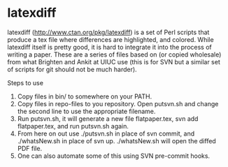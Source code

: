 latexdiff
=========

latexdiff (http://www.ctan.org/pkg/latexdiff) is a set of Perl scripts that produce a tex file where differences are highlighted, and
colored. While latexdiff itself is pretty good, it is hard to integrate it into the process of writing a paper. These are a series of files
based on (or copied wholesale) from what Brighten and Ankit at UIUC use (this is for SVN but a similar set of scripts for git should not be
much harder).

Steps to use
1.  Copy files in bin/ to somewhere on your PATH.
2.  Copy files in repo-files to you repository. Open putsvn.sh and change the second line to use the appropriate filename.
3.  Run putsvn.sh, it will generate a new file flatpaper.tex, svn add flatpaper.tex, and run putsvn.sh again.
4.  From here on out use ./putsvn.sh in place of svn commit, and ./whatsNew.sh in place of svn up. ./whatsNew.sh will open the diffed PDF file.
5.  One can also automate some of this using SVN pre-commit hooks.
